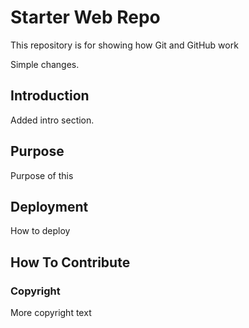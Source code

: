 # Starter Web Repo

This repository is for showing how Git and GitHub work

Simple changes. 

## Introduction 

Added intro section.


## Purpose

Purpose of this

## Deployment

How to deploy

## How To Contribute

### Copyright
More copyright text